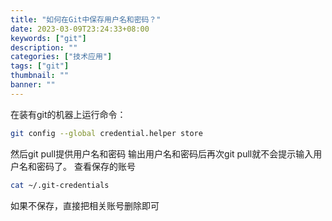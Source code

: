 ```yaml
---
title: "如何在Git中保存用户名和密码？"
date: 2023-03-09T23:24:33+08:00
keywords: ["git"]
description: ""
categories: ["技术应用"]
tags: ["git"]
thumbnail: ""
banner: ""
---
```

在装有git的机器上运行命令：
 ```bash
git config --global credential.helper store
```
然后git pull提供用户名和密码
输出用户名和密码后再次git pull就不会提示输入用户名和密码了。
查看保存的账号
```bash
cat ~/.git-credentials
```
如果不保存，直接把相关账号删除即可